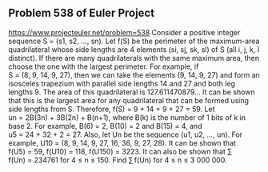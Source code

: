 ## Problem 538 of Euler Project 
https://www.projecteuler.net/problem=538
Consider a positive integer sequence S = (s1, s2, ..., sn).
Let f(S) be the perimeter of the maximum-area quadrilateral whose side lengths are 4 elements (si, sj, sk, sl) of S (all i, j, k, l distinct). If there are many quadrilaterals with the same maximum area, then choose the one with the largest perimeter.
For example, if S = (8, 9, 14, 9, 27), then we can take the elements (9, 14, 9, 27) and form an isosceles trapezium with parallel side lengths 14 and 27 and both leg lengths 9. The area of this quadrilateral is 127.611470879... It can be shown that this is the largest area for any quadrilateral that can be formed using side lengths from S. Therefore, f(S) = 9 + 14 + 9 + 27 = 59.
Let un = 2B(3n) + 3B(2n) + B(n+1), where B(k) is the number of 1 bits of k in base 2.
For example, B(6) = 2, B(10) = 2 and B(15) = 4, and u5 = 24 + 32 + 2 = 27.
Also, let Un be the sequence (u1, u2, ..., un).
For example, U10 = (8, 9, 14, 9, 27, 16, 36, 9, 27, 28).
It can be shown that f(U5) = 59, f(U10) = 118, f(U150) = 3223.
It can also be shown that ∑ f(Un) = 234761 for 4 ≤ n ≤ 150.
Find ∑ f(Un) for 4 ≤ n ≤ 3 000 000.
